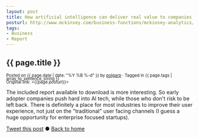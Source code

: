 ```yaml
---
layout: post
title: How artificial intelligence can deliver real value to companies
posturl: http://www.mckinsey.com/business-functions/mckinsey-analytics/our-insights/how-artificial-intelligence-can-deliver-real-value-to-companies
tags:
- Business
- Report
---
```


## {{ page.title }}
<span style="font-size: 0.8em; line-height: 0.8em">Posted on {{ page.date | date: "%Y %B %-d" }} by <a href="https://twitter.com/polgarp">polgarp</a> &middot; Tagged in {{ page.tags | array_to_sentence_string }}</span>  
<span style="font-size: 0.8em; line-height: 0.8em">Original link: <{{page.posturl}}></span>

The included report available to download is more interesting. So early adopter companies push hard into AI tech, while those who don't risk to be left back. There is definitely a place for most industries to improve their user experience, not just on the "traditional" user facing channels (I guess a huge opportunity for enterprise focused startups).

<!--more-->
<a href="http://twitter.com/share?text={{page.title}}&url={{site.site_baseurl}}{{page.url}}&via=polgarp" target="_blank">Tweet this post</a> &#x25cf; <a href="{{ site.baseurl }}">Back to home</a>
